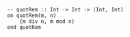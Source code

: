 ```applescript
-- quotRem :: Int -> Int -> (Int, Int)
on quotRem(m, n)
    {m div n, m mod n}
end quotRem
```